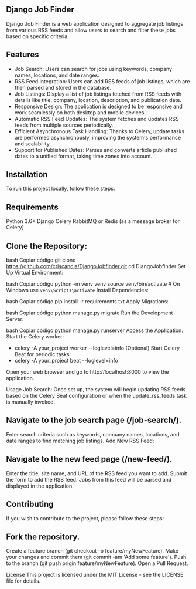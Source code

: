 ## Django Job Finder
Django Job Finder is a web application designed to aggregate job listings from various RSS feeds and allow users to search and filter these jobs based on specific criteria.

## Features
- Job Search: Users can search for jobs using keywords, company names, locations, and date ranges.
- RSS Feed Integration: Users can add RSS feeds of job listings, which are then parsed and stored in the database.
- Job Listings: Display a list of job listings fetched from RSS feeds with details like title, company, location, description, and publication date.
- Responsive Design: The application is designed to be responsive and work seamlessly on both desktop and mobile devices.
- Automatic RSS Feed Updates: The system fetches and updates RSS feeds from multiple sources periodically.
- Efficient Asynchronous Task Handling: Thanks to Celery, update tasks are performed asynchronously, improving the system's performance and scalability.
- Support for Published Dates: Parses and converts article published dates to a unified format, taking time zones into account.
## Installation
To run this project locally, follow these steps:

## Requirements
Python 3.6+
Django
Celery
RabbitMQ or Redis (as a message broker for Celery)

## Clone the Repository:

bash
Copiar código
git clone https://github.com/criscandia/DjangoJobfinder.git
cd DjangoJobfinder
Set Up Virtual Environment:

bash
Copiar código
python -m venv venv
source venv/bin/activate  # On Windows use `venv\Scripts\activate`
Install Dependencies:

bash
Copiar código
pip install -r requirements.txt
Apply Migrations:

bash
Copiar código
python manage.py migrate
Run the Development Server:

bash
Copiar código
python manage.py runserver
Access the Application:
Start the Celery worker:
- celery -A your_project worker --loglevel=info
(Optional) Start Celery Beat for periodic tasks:
- celery -A your_project beat --loglevel=info

Open your web browser and go to http://localhost:8000 to view the application.

Usage
Job Search:
Once set up, the system will begin updating RSS feeds based on the Celery Beat configuration or when the update_rss_feeds task is manually invoked.


## Navigate to the job search page (/job-search/).
Enter search criteria such as keywords, company names, locations, and date ranges to find matching job listings.
Add New RSS Feed:

## Navigate to the new feed page (/new-feed/).
Enter the title, site name, and URL of the RSS feed you want to add.
Submit the form to add the RSS feed. Jobs from this feed will be parsed and displayed in the application.
## Contributing
If you wish to contribute to the project, please follow these steps:

## Fork the repository.
Create a feature branch (git checkout -b feature/myNewFeature).
Make your changes and commit them (git commit -am 'Add some feature').
Push to the branch (git push origin feature/myNewFeature).
Open a Pull Request.

License
This project is licensed under the MIT License - see the LICENSE file for details.


